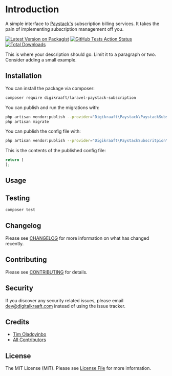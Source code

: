 # Introduction
A simple interface to [Paystack's](https://paystack.com/>) subscription billing services. It takes the pain of implementing subscription management off you.

[![Latest Version on Packagist](https://img.shields.io/packagist/v/digikraaft/laravel-paystack-subscription.svg?style=flat-square)](https://packagist.org/packages/digikraaft/laravel-paystack-subscription)
[![GitHub Tests Action Status](https://img.shields.io/github/workflow/status/digikraaft/laravel-paystack-subscription/run-tests?label=tests)](https://github.com/digikraaft/laravel-paystack-subscription/actions?query=workflow%3Arun-tests+branch%3Amaster)
[![Total Downloads](https://img.shields.io/packagist/dt/digikraaft/laravel-paystack-subscription.svg?style=flat-square)](https://packagist.org/packages/digikraaft/laravel-paystack-subscription)


This is where your description should go. Limit it to a paragraph or two. Consider adding a small example.


## Installation

You can install the package via composer:

```bash
composer require digikraaft/laravel-paystack-subscription
```

You can publish and run the migrations with:

```bash
php artisan vendor:publish --provider="Digikraaft\Paystack\PaystackSubscritpionServiceProvider" --tag="migrations"
php artisan migrate
```

You can publish the config file with:
```bash
php artisan vendor:publish --provider="Digikraaft\PaystackSubscritpion\PaystackSubscritpionServiceProvider" --tag="config"
```

This is the contents of the published config file:

```php
return [
];
```

## Usage

## Testing

``` bash
composer test
```

## Changelog

Please see [CHANGELOG](CHANGELOG.md) for more information on what has changed recently.

## Contributing

Please see [CONTRIBUTING](CONTRIBUTING.md) for details.

## Security

If you discover any security related issues, please email dev@digitalkraaft.com instead of using the issue tracker.

## Credits

- [Tim Oladoyinbo](https://github.com/timoladoyino)
- [All Contributors](../../contributors)

## License

The MIT License (MIT). Please see [License File](LICENSE.md) for more information.
